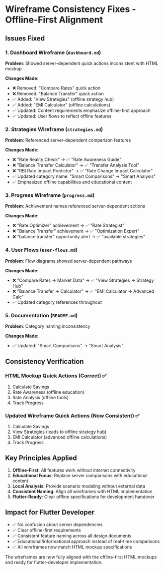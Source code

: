 # Wireframe Consistency Fixes - Offline-First Alignment

## Issues Fixed

### 1. Dashboard Wireframe (`dashboard.md`)
**Problem**: Showed server-dependent quick actions inconsistent with HTML mockup

**Changes Made**:
- ❌ Removed: "Compare Rates" quick action 
- ❌ Removed: "Balance Transfer" quick action
- ✅ Added: "View Strategies" (offline strategy hub)
- ✅ Added: "EMI Calculator" (offline calculations)
- ✅ Updated: Content requirements emphasize offline-first approach
- ✅ Updated: User flows to reflect offline features

### 2. Strategies Wireframe (`strategies.md`) 
**Problem**: Referenced server-dependent comparison features

**Changes Made**:
- ❌ "Rate Reality Check" → ✅ "Rate Awareness Guide"
- ❌ "Balance Transfer Calculator" → ✅ "Transfer Analysis Tool" 
- ❌ "RBI Rate Impact Predictor" → ✅ "Rate Change Impact Calculator"
- ✅ Updated category name: "Smart Comparisons" → "Smart Analysis"
- ✅ Emphasized offline capabilities and educational content

### 3. Progress Wireframe (`progress.md`)
**Problem**: Achievement names referenced server-dependent actions

**Changes Made**:
- ❌ "Rate Optimizer" achievement → ✅ "Rate Strategist" 
- ❌ "Balance Transfer" achievement → ✅ "Optimization Expert"
- ❌ "balance transfer" opportunity alert → ✅ "available strategies"

### 4. User Flows (`user-flows.md`)
**Problem**: Flow diagrams showed server-dependent pathways

**Changes Made**:
- ❌ "Compare Rates → Market Data" → ✅ "View Strategies → Strategy Hub"
- ❌ "Balance Transfer → Calculator" → ✅ "EMI Calculator → Advanced Calc"
- ✅ Updated category references throughout

### 5. Documentation (`README.md`)
**Problem**: Category naming inconsistency

**Changes Made**:
- ✅ Updated: "Smart Comparisons" → "Smart Analysis" 

## Consistency Verification

### HTML Mockup Quick Actions (Correct) ✅
1. Calculate Savings
2. Rate Awareness (offline education)
3. Rate Analysis (offline tools)
4. Track Progress

### Updated Wireframe Quick Actions (Now Consistent) ✅
1. Calculate Savings
2. View Strategies (leads to offline strategy hub)
3. EMI Calculator (advanced offline calculations)
4. Track Progress

## Key Principles Applied

1. **Offline-First**: All features work without internet connectivity
2. **Educational Focus**: Replace server comparisons with educational content
3. **Local Analysis**: Provide scenario modeling without external data
4. **Consistent Naming**: Align all wireframes with HTML implementation
5. **Flutter-Ready**: Clear offline specifications for development handover

## Impact for Flutter Developer

- ✅ No confusion about server dependencies
- ✅ Clear offline-first requirements
- ✅ Consistent feature naming across all design documents
- ✅ Educational/informational approach instead of real-time comparisons
- ✅ All wireframes now match HTML mockup specifications

The wireframes are now fully aligned with the offline-first HTML mockups and ready for flutter-developer implementation.